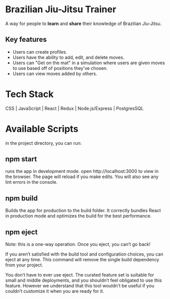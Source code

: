 # Brazilian Jiu-Jitsu Trainer
A way for people to **learn** and **share** their knowledge of Brazilian Jiu-Jitsu.

## Key features
* Users can create profiles.
* Users have the ability to add, edit, and delete moves.
* Users can "Get on the mat" in a simulation where users are given moves to use based off of positions they've chosen.
* Users can view moves added by others.

# Tech Stack
CSS | JavaScript | React | Redux | Node.js/Express | PostgresSQL

# Available Scripts 
in the project directory, you can run:
## npm start 
runs the app in development mode. open http://localhost:3000 to view in the browser.
The page will reload if you make edits. You will also see any lint errors in the console.

## npm build
Builds the app for production to the build folder. It correctly bundles React in production mode and optimizes the build for the best performance.

## npm eject
Note: this is a one-way operation. Once you eject, you can’t go back!

If you aren’t satisfied with the build tool and configuration choices, you can eject at any time. This command will remove the single build dependency from your project.

You don’t have to ever use eject. The curated feature set is suitable for small and middle deployments, and you shouldn’t feel obligated to use this feature. However we understand that this tool wouldn’t be useful if you couldn’t customize it when you are ready for it.
